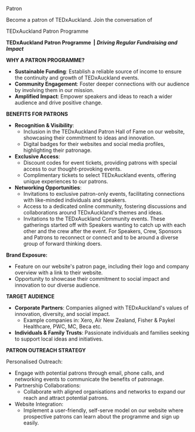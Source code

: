 Patron

Become a patron of TEDxAuckland. Join the conversation of&nbsp;

TEDxAuckland Patron Programme



**TEDxAuckland Patron Programme&nbsp; \|** ***Driving Regular Fundraising and Impact***



**WHY A PATRON PROGRAMME?**

* **Sustainable Funding**: Establish a reliable source of income to ensure the continuity and growth of TEDxAuckland events.
* **Community Engagement**: Foster deeper connections with our audience by involving them in our mission.
* **Amplified Impact**: Empower speakers and ideas to reach a wider audience and drive positive change.

**BENEFITS FOR PATRONS**

* **Recognition & Visibility**:
  * Inclusion in the TEDxAuckland Patron Hall of Fame on our website, showcasing their commitment to ideas and innovation.
  * Digital badges for their websites and social media profiles, highlighting their patronage.
* **Exclusive Access**:
  * Discount codes for event tickets, providing patrons with special access to our thought-provoking events.
  * Complimentary tickets to select TEDxAuckland events, offering unique experiences to our patrons.
* **Networking Opportunities**:
  * Invitations to exclusive patron-only events, facilitating connections with like-minded individuals and speakers.
  * Access to a dedicated online community, fostering discussions and collaborations around TEDxAuckland's themes and ideas.
  * Invitations to the TEDxAuckland Community events. These gatherings started off with Speakers wanting to catch up with each other and the crew after the event. For Speakers, Crew, Sponsors and Patrons to reconnect or connect and to be around a diverse group of forward thinking doers.

**Brand Exposure:**

* Feature on our website's patron page, including their logo and company overview with a link to their website.
* Opportunity to showcase their commitment to social impact and innovation to our diverse audience.

**TARGET AUDIENCE**

* **Corporate Partners**: Companies aligned with TEDxAuckland's values of innovation, diversity, and social impact.
  * Example companies in: Xero, Air New Zealand, Fisher & Paykel Healthcare, PWC, MC, Beca etc.
* **Individuals & Family Trusts**: Passionate individuals and families seeking to support local ideas and initiatives.

**PATRON OUTREACH STRATEGY**

Personalised Outreach:

* Engage with potential patrons through email, phone calls, and networking events to communicate the benefits of patronage.
* Partnership Collaborations:
  * Collaborate with aligned organisations and networks to expand our reach and attract potential patrons.
* Website Integration:
  * Implement a user-friendly, self-serve model on our website where prospective patrons can learn about the programme and sign up easily.